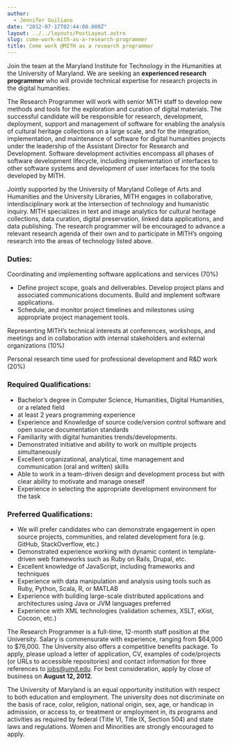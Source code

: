 ```yaml
---
author:
  - Jennifer Guiliano
date: "2012-07-17T02:44:00.000Z"
layout: ../../layouts/PostLayout.astro
slug: come-work-mith-as-a-research-programmer
title: Come work @MITH as a research programmer
---
```


Join the team at the Maryland Institute for Technology in the Humanities at the University of Maryland. We are seeking an **experienced research programmer** who will provide technical expertise for research projects in the digital humanities.

The Research Programmer will work with senior MITH staff to develop new methods and tools for the exploration and curation of digital materials. The successful candidate will be responsible for research, development, deployment, support and management of software for enabling the analysis of cultural heritage collections on a large scale, and for the integration, implementation, and maintenance of software for digital humanities projects under the leadership of the Assistant Director for Research and Development. Software development activities encompass all phases of software development lifecycle, including implementation of interfaces to other software systems and development of user interfaces for the tools developed by MITH.

Jointly supported by the University of Maryland College of Arts and Humanities and the University Libraries, MITH engages in collaborative, interdisciplinary work at the intersection of technology and humanistic inquiry. MITH specializes in text and image analytics for cultural heritage collections, data curation, digital preservation, linked data applications, and data publishing. The research programmer will be encouraged to advance a relevant research agenda of their own and to participate in MITH’s ongoing research into the areas of technology listed above.

### Duties:

Coordinating and implementing software applications and services (70%)

- Define project scope, goals and deliverables. Develop project plans and associated communications documents. Build and implement software applications.
- Schedule, and monitor project timelines and milestones using appropriate project management tools.

Representing MITH’s technical interests at conferences, workshops, and meetings and in collaboration with internal stakeholders and external organizations (10%)

Personal research time used for professional development and R&D work (20%)

### Required Qualifications:

- Bachelor’s degree in Computer Science, Humanities, Digital Humanities, or a related field
- at least 2 years programming experience
- Experience and Knowledge of source code/version control software and open source documentation standards
- Familiarity with digital humanities trends/developments.
- Demonstrated initiative and ability to work on multiple projects simultaneously
- Excellent organizational, analytical, time management and communication (oral and written) skills
- Able to work in a team-driven design and development process but with clear ability to motivate and manage oneself
- Experience in selecting the appropriate development environment for the task

### Preferred Qualifications:

- We will prefer candidates who can demonstrate engagement in open source projects, communities, and related development fora (e.g. GitHub, StackOverflow, etc.)
- Demonstrated experience working with dynamic content in template-driven web frameworks such as Ruby on Rails, Drupal, etc.
- Excellent knowledge of JavaScript, including frameworks and techniques
- Experience with data manipulation and analysis using tools such as Ruby, Python, Scala, R, or MATLAB
- Experience with building large-scale distributed applications and architectures using Java or JVM languages preferred
- Experience with XML technologies (validation schemes, XSLT, eXist, Cocoon, etc.)

The Research Programmer is a full-time, 12-month staff position at the University. Salary is commensurate with experience, ranging from $64,000 to $76,000. The University also offers a competitive benefits package. To apply, please upload a letter of application, CV, examples of code/projects (or URLs to accessible repositories) and contact information for three references to [jobs@umd.edu](mailto:jobs@umd.edu). For best consideration, apply by close of business on **August 12, 2012**.

The University of Maryland is an equal opportunity institution with respect to both education and employment. The university does not discriminate on the basis of race, color, religion, national origin, sex, age, or handicap in admission, or access to, or treatment or employment in, its programs and activities as required by federal (Title VI, Title IX, Section 504) and state laws and regulations. Women and Minorities are strongly encouraged to apply.
